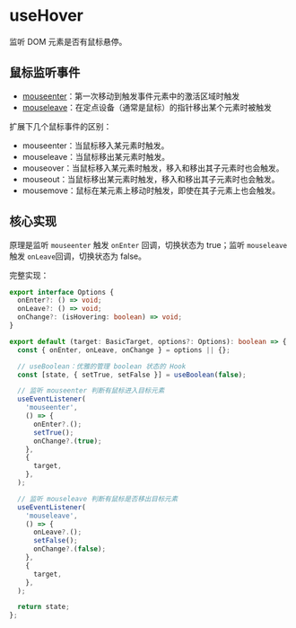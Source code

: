 # useHover

监听 DOM 元素是否有鼠标悬停。

## 鼠标监听事件

- [mouseenter](https://developer.mozilla.org/zh-CN/docs/Web/API/Element/mouseenter_event)：第一次移动到触发事件元素中的激活区域时触发
- [mouseleave](https://developer.mozilla.org/zh-CN/docs/Web/API/Element/mouseleave_event)：在定点设备（通常是鼠标）的指针移出某个元素时被触发

扩展下几个鼠标事件的区别：

- mouseenter：当鼠标移入某元素时触发。
- mouseleave：当鼠标移出某元素时触发。
- mouseover：当鼠标移入某元素时触发，移入和移出其子元素时也会触发。
- mouseout：当鼠标移出某元素时触发，移入和移出其子元素时也会触发。
- mousemove：鼠标在某元素上移动时触发，即使在其子元素上也会触发。

## 核心实现

原理是监听 `mouseenter` 触发 `onEnter` 回调，切换状态为 true；监听 `mouseleave` 触发 `onLeave`回调，切换状态为 false。

完整实现：

```ts
export interface Options {
  onEnter?: () => void;
  onLeave?: () => void;
  onChange?: (isHovering: boolean) => void;
}

export default (target: BasicTarget, options?: Options): boolean => {
  const { onEnter, onLeave, onChange } = options || {};

  // useBoolean：优雅的管理 boolean 状态的 Hook
  const [state, { setTrue, setFalse }] = useBoolean(false);

  // 监听 mouseenter 判断有鼠标进入目标元素
  useEventListener(
    'mouseenter',
    () => {
      onEnter?.();
      setTrue();
      onChange?.(true);
    },
    {
      target,
    },
  );

  // 监听 mouseleave 判断有鼠标是否移出目标元素
  useEventListener(
    'mouseleave',
    () => {
      onLeave?.();
      setFalse();
      onChange?.(false);
    },
    {
      target,
    },
  );

  return state;
};
```

